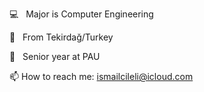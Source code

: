 
<p> 💻 &nbsp Major is Computer Engineering </p>
<p> 🥳 &nbsp From Tekirdağ/Turkey </p>
<p> 👻 &nbsp Senior year at PAU </p>
<p> 📫 How to reach me: <a href="mailto:ismailcileli@icloud.com">ismailcileli@icloud.com</a></p>
<!--
**ismlcll/ismlcll** is a ✨ _special_ ✨ repository because its `README.md` (this file) appears on your GitHub profile.

Here are some ideas to get you started:

- 🔭 I’m currently working on ...
- 🌱 I’m currently learning ...
- 👯 I’m looking to collaborate on ...
- 🤔 I’m looking for help with ...
- 💬 Ask me about ...
- 📫 How to reach me: ...
- 😄 Pronouns: ...
- ⚡ Fun fact: ...
-->
